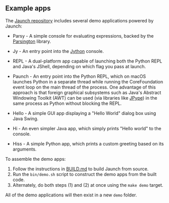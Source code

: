 ## Example apps

The [Jaunch repository](https://github.com/apposed/jaunch)
includes several demo applications powered by Jaunch:

* Parsy -
  A simple console for evaluating expressions, backed by the
  [Parsington](https://github.com/scijava/parsington) library.

* Jy -
  An entry point into the [Jython](https://jython.org/) console.

* REPL -
  A dual-platform app capable of launching both the Python REPL
  and Java's JShell, depending on which flag you pass at launch.

* Paunch -
  An entry point into the Python REPL, which on macOS launches Python in a
  separate thread while running the CoreFoundation event loop on the main
  thread of the process. One advantage of this approach is that foreign
  graphical subsystems such as Java's Abstract Windowing Toolkit (AWT) can
  be used (via libraries like [JPype](https://jpype.readthedocs.io/))
  in the same process as Python without blocking the REPL.

* Hello -
  A simple GUI app displaying a "Hello World" dialog box using Java Swing.

* Hi -
  An even simpler Java app, which simply prints "Hello world" to the console.

* Hiss -
  A simple Python app, which prints a custom greeting based on its arguments.

To assemble the demo apps:

1. Follow the instructions in [BUILD.md](BUILD.md) to build Jaunch from source.
2. Run the `bin/demo.sh` script to construct the demo apps from the built code.
3. Alternately, do both steps (1) and (2) at once using the `make demo` target.

All of the demo applications will then exist in a new `demo` folder.
